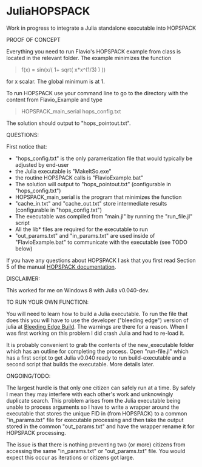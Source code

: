 # JuliaHOPSPACK
Work in progress to integrate a Julia standalone executable into HOPSPACK

PROOF OF CONCEPT

Everything you need to run Flavio's HOPSPACK example from class is located in the relevant folder. The example minimizes the function

> f(x) = sin(x/(  1+ sqrt( x*x^(1/3) ) )) 

for x scalar. The global minimum is at 1. 

To run HOPSPACK use your command line to go to the directory with the content from Flavio_Example and type
> HOPSPACK_main_serial hops_config.txt

The solution should output to "hops_pointout.txt".

QUESTIONS: 

First notice that:
- "hops_config.txt" is the only paramerization file that would typically be adjusted by end-user
- the Julia executable is "MakeItSo.exe"
- the routine HOPSPACK calls is "FlavioExample.bat"
- The solution will output to "hops_pointout.txt" (configurable in "hops_config.txt")
- HOPSPACK_main_serial is the program that minimizes the function
- "cache_in.txt" and "cache_out.txt" store intermediate results (configurable in "hops_config.txt")
- The executable was compiled from "main.jl" by running the "run_file.jl" script
- All the lib* files are required for the executable to run
- "out_params.txt" and "in_params.txt" are used inside of "FlavioExample.bat" to communicate with the executable (see TODO below)

If you have any questions about HOPSPACK I ask that you first read Section 5 of the manual <a href="http://www.sandia.gov/hopspack/HopspackUserManual_2_0_2.pdf">HOPSPACK documentation</a>.


DISCLAIMER:

This worked for me on Windows 8 with Julia v0.040-dev.

TO RUN YOUR OWN FUNCTION:

You will need to learn how to build a Julia executable. To run the file that does this you will have to use the developer ("bleeding edge") version of julia at <a href="http://julialang.org/downloads/#Nightly.builds">Bleeding Edge Build</a>. The warnings are there for a reason. When I was first working on this problem I did crash Julia and had to re-load it.

It is probably convenient to grab the contents of the new_executable folder which has an outline for completing the process. Open "run-file.jl" which has a first script to get Julia v0.040 ready to run build-executable and a second script that builds the executable. More details later.


ONGOING/TODO:

The largest hurdle is that only one citizen can safely run at a time. By safely I mean they may interfere with each other's work and unknowingly duplicate search. This problem arises from the Julia executable being unable to process arguments so I have to write a wrapper around the executable that stores the unique FID in (from HOPSPACK) to a common "in_params.txt" file for executable processing and then take the output stored in the common "out_params.txt" and have the wrapper rename it for HOPSPACK processing.

The issue is that there is nothing preventing two (or more) citizens from accessing the same "in_params.txt" or "out_params.txt" file. You would expect this occur as iterations or citizens got large.
